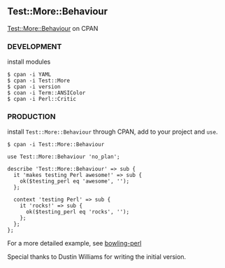 ## Test::More::Behaviour ##

[Test::More::Behaviour](http://search.cpan.org/dist/Test-More-Behaviour/) on CPAN

### DEVELOPMENT ###

install modules

```
$ cpan -i YAML
$ cpan -i Test::More
$ cpan -i version
$ coan -i Term::ANSIColor
$ cpan -i Perl::Critic
```

### PRODUCTION ###

install `Test::More::Behaviour` through CPAN, add to your project and `use`.

```
$ cpan -i Test::More::Behaviour
```

```
use Test::More::Behaviour 'no_plan';

describe 'Test::More::Behaviour' => sub {
  it 'makes testing Perl awesome!' => sub {
    ok($testing_perl eq 'awesome', '');
  };

  context 'testing Perl' => sub {
    it 'rocks!' => sub {
      ok($testing_perl eq 'rocks', '');
    };
  };
};
```

For a more detailed example, see [bowling-perl](https://github.com/bostonaholic/bowling-perl)

Special thanks to Dustin Williams for writing the initial version.

